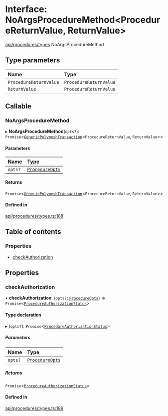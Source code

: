 # Interface: NoArgsProcedureMethod\<ProcedureReturnValue, ReturnValue\>

[api/procedures/types](../wiki/api.procedures.types).NoArgsProcedureMethod

## Type parameters

| Name | Type |
| :------ | :------ |
| `ProcedureReturnValue` | `ProcedureReturnValue` |
| `ReturnValue` | `ProcedureReturnValue` |

## Callable

### NoArgsProcedureMethod

▸ **NoArgsProcedureMethod**(`opts?`): `Promise`\<[`GenericPolymeshTransaction`](../wiki/api.procedures.types#genericpolymeshtransaction)\<`ProcedureReturnValue`, `ReturnValue`\>\>

#### Parameters

| Name | Type |
| :------ | :------ |
| `opts?` | [`ProcedureOpts`](../wiki/api.procedures.types.ProcedureOpts) |

#### Returns

`Promise`\<[`GenericPolymeshTransaction`](../wiki/api.procedures.types#genericpolymeshtransaction)\<`ProcedureReturnValue`, `ReturnValue`\>\>

#### Defined in

[api/procedures/types.ts:188](https://github.com/PolymeshAssociation/polymesh-sdk/blob/88db4a91/src/api/procedures/types.ts#L188)

## Table of contents

### Properties

- [checkAuthorization](../wiki/api.procedures.types.NoArgsProcedureMethod#checkauthorization)

## Properties

### checkAuthorization

• **checkAuthorization**: (`opts?`: [`ProcedureOpts`](../wiki/api.procedures.types.ProcedureOpts)) => `Promise`\<[`ProcedureAuthorizationStatus`](../wiki/api.procedures.types.ProcedureAuthorizationStatus)\>

#### Type declaration

▸ (`opts?`): `Promise`\<[`ProcedureAuthorizationStatus`](../wiki/api.procedures.types.ProcedureAuthorizationStatus)\>

##### Parameters

| Name | Type |
| :------ | :------ |
| `opts?` | [`ProcedureOpts`](../wiki/api.procedures.types.ProcedureOpts) |

##### Returns

`Promise`\<[`ProcedureAuthorizationStatus`](../wiki/api.procedures.types.ProcedureAuthorizationStatus)\>

#### Defined in

[api/procedures/types.ts:189](https://github.com/PolymeshAssociation/polymesh-sdk/blob/88db4a91/src/api/procedures/types.ts#L189)
